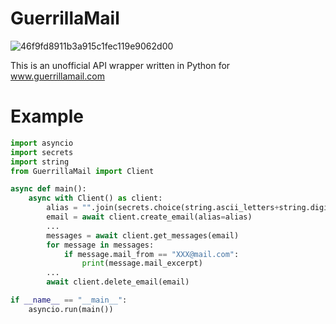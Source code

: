  # GuerrillaMail
![46f9fd8911b3a915c1fec119e9062d00](https://github.com/user-attachments/assets/c05ec91b-25a9-4ef3-b054-102bb80325b3)

This is an unofficial API wrapper written in Python for www.guerrillamail.com

# Example
```Python
import asyncio
import secrets
import string
from GuerrillaMail import Client

async def main():
    async with Client() as client:
        alias = "".join(secrets.choice(string.ascii_letters+string.digits) for _ in range(10))
        email = await client.create_email(alias=alias)
        ...
        messages = await client.get_messages(email)
        for message in messages:
            if message.mail_from == "XXX@mail.com":
                print(message.mail_excerpt)
        ...
        await client.delete_email(email)

if __name__ == "__main__":
    asyncio.run(main())
```
